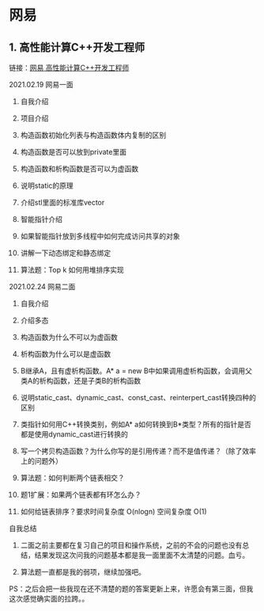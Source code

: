 # 网易

## 1. 高性能计算C++开发工程师

链接：[网易 高性能计算C++开发工程师](https://link.zhihu.com/?target=https%3A//www.nowcoder.com/discuss/599108%3Ffrom%3Dzhnkw)

2021.02.19 网易一面

1. 自我介绍

2. 项目介绍

3. 构造函数初始化列表与构造函数体内复制的区别

4. 构造函数是否可以放到private里面

5. 构造函数和析构函数是否可以为虚函数

6. 说明static的原理

7. 介绍stl里面的标准库vector

8. 智能指针介绍

9. 如果智能指针放到多线程中如何完成访问共享的对象

10. 讲解一下动态绑定和静态绑定

11. 算法题：Top k 如何用堆排序实现

2021.02.24 网易二面

1. 自我介绍

2. 介绍多态

3. 构造函数为什么不可以为虚函数

4. 析构函数为什么可以是虚函数

5. B继承A，且有虚析构函数。A* a = new B中如果调用虚析构函数，会调用父类A的析构函数，还是子类B的析构函数

6. 说明static_cast、dynamic_cast、const_cast、reinterpert_cast转换四种的区别

7. 类指针如何用C++转换类别，例如A* a如何转换到B*类型？所有的指针是否都是使用dynamic_cast进行转换的

8. 写一个拷贝构造函数？为什么你写的是引用传递？而不是值传递？（除了效率上的问题外）

9. 算法题：如何判断两个链表相交？

10. 题1扩展：如果两个链表都有环怎么办？

11. 如何给链表排序？要求时间复杂度 O(nlogn) 空间复杂度 O(1)

自我总结

1. 二面之前主要都在复习自己的项目和操作系统，之前的不会的问题也没有总结，结果发现这次问我的问题基本都是我一面里面不太清楚的问题。血亏。

2. 算法题一直都是我的弱项，继续加强吧。

PS：之后会把一些我现在还不清楚的题的答案更新上来，许愿会有第三面，但我这次感觉确实面的拉跨。。

